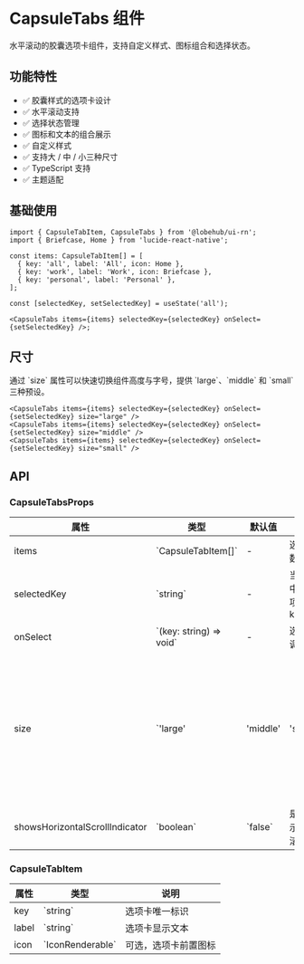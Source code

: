 # CapsuleTabs 组件

水平滚动的胶囊选项卡组件，支持自定义样式、图标组合和选择状态。

## 功能特性

- ✅ 胶囊样式的选项卡设计
- ✅ 水平滚动支持
- ✅ 选择状态管理
- ✅ 图标和文本的组合展示
- ✅ 自定义样式
- ✅ 支持大 / 中 / 小三种尺寸
- ✅ TypeScript 支持
- ✅ 主题适配

## 基础使用

```tsx
import { CapsuleTabItem, CapsuleTabs } from '@lobehub/ui-rn';
import { Briefcase, Home } from 'lucide-react-native';

const items: CapsuleTabItem[] = [
  { key: 'all', label: 'All', icon: Home },
  { key: 'work', label: 'Work', icon: Briefcase },
  { key: 'personal', label: 'Personal' },
];

const [selectedKey, setSelectedKey] = useState('all');

<CapsuleTabs items={items} selectedKey={selectedKey} onSelect={setSelectedKey} />;
```

## 尺寸

通过 \`size\` 属性可以快速切换组件高度与字号，提供 \`large\`、\`middle\` 和 \`small\` 三种预设。

```tsx
<CapsuleTabs items={items} selectedKey={selectedKey} onSelect={setSelectedKey} size="large" />
<CapsuleTabs items={items} selectedKey={selectedKey} onSelect={setSelectedKey} size="middle" />
<CapsuleTabs items={items} selectedKey={selectedKey} onSelect={setSelectedKey} size="small" />
```

## API

### CapsuleTabsProps

| 属性                           | 类型                      | 默认值    | 说明                 |              |                        |
| ------------------------------ | ------------------------- | --------- | -------------------- | ------------ | ---------------------- |
| items                          | \`CapsuleTabItem\[]\`     | -         | 选项卡数据           |              |                        |
| selectedKey                    | \`string\`                | -         | 当前选中的选项卡 key |              |                        |
| onSelect                       | \`(key: string) => void\` | -         | 选择回调函数         |              |                        |
| size                           | \`'large'                 | 'middle'  | 'small'\`            | \`'middle'\` | 控制胶囊高度与字体大小 |
| showsHorizontalScrollIndicator | \`boolean\`               | \`false\` | 是否显示水平滚动条   |              |                        |

### CapsuleTabItem

| 属性  | 类型               | 说明                 |
| ----- | ------------------ | -------------------- |
| key   | \`string\`         | 选项卡唯一标识       |
| label | \`string\`         | 选项卡显示文本       |
| icon  | \`IconRenderable\` | 可选，选项卡前置图标 |
